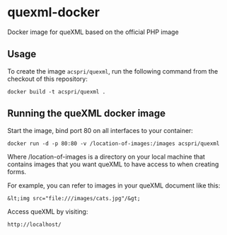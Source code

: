 # quexml-docker

Docker image for queXML based on the official PHP image


Usage
-----

To create the image `acspri/quexml`, run the following command from the checkout of this repository:

    docker build -t acspri/quexml .

Running the queXML docker image
------------------------------

Start the image, bind port 80 on all interfaces to your container:

    docker run -d -p 80:80 -v /location-of-images:/images acspri/quexml

Where /location-of-images is a directory on your local machine that contains images that you want
queXML to have access to when creating forms.

For example, you can refer to images in your queXML document like this:

    &lt;img src="file:///images/cats.jpg"/&gt;

Access queXML by visiting:

    http://localhost/
